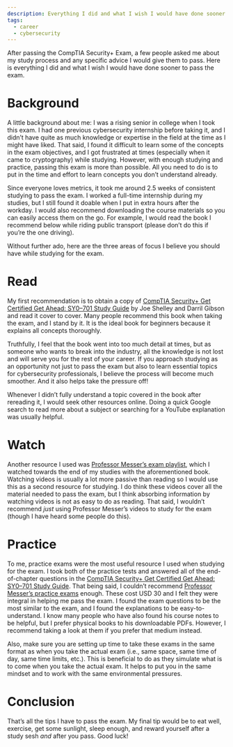 ```yaml
---
description: Everything I did and what I wish I would have done sooner to pass the CompTIA Security+ Exam
tags:
  - career
  - cybersecurity
---
```

After passing the CompTIA Security+ Exam, a few people asked me about my study process and any specific advice I would give them to pass. Here is everything I did and what I wish I would have done sooner to pass the exam.

# Background

A little background about me: I was a rising senior in college when I took this exam. I had one previous cybersecurity internship before taking it, and I didn’t have quite as much knowledge or expertise in the field at the time as I might have liked. That said, I found it difficult to learn some of the concepts in the exam objectives, and I got frustrated at times (especially when it came to cryptography) while studying. However, with enough studying and practice, passing this exam is more than possible. All you need to do is to put in the time and effort to learn concepts you don’t understand already.

Since everyone loves metrics, it took me around 2.5 weeks of consistent studying to pass the exam. I worked a full-time internship during my studies, but I still found it doable when I put in extra hours after the workday. I would also recommend downloading the course materials so you can easily access them on the go. For example, I would read the book I recommend below while riding public transport (please don’t do this if you’re the one driving).

Without further ado, here are the three areas of focus I believe you should have while studying for the exam.

# Read

My first recommendation is to obtain a copy of [CompTIA Security+ Get Certified Get Ahead: SY0–701 Study Guide](https://a.co/d/3JI53eh) by Joe Shelley and Darril Gibson and read it cover to cover. Many people recommend this book when taking the exam, and I stand by it. It is the ideal book for beginners because it explains all concepts thoroughly.

Truthfully, I feel that the book went into too much detail at times, but as someone who wants to break into the industry, all the knowledge is not lost and will serve you for the rest of your career. If you approach studying as an opportunity not just to pass the exam but also to learn essential topics for cybersecurity professionals, I believe the process will become much smoother. And it also helps take the pressure off!

Whenever I didn’t fully understand a topic covered in the book after rereading it, I would seek other resources online. Doing a quick Google search to read more about a subject or searching for a YouTube explanation was usually helpful.

# Watch

Another resource I used was [Professor Messer’s exam playlist](https://professormesser.link/701videos), which I watched towards the end of my studies with the aforementioned book. Watching videos is usually a lot more passive than reading so I would use this as a second resource for studying. I do think these videos cover all the material needed to pass the exam, but I think absorbing information by watching videos is not as easy to do as reading. That said, I wouldn’t recommend _just_ using Professor Messer’s videos to study for the exam (though I have heard some people do this).

# Practice

To me, practice exams were the most useful resource I used when studying for the exam. I took both of the practice tests and answered all of the end-of-chapter questions in the [CompTIA Security+ Get Certified Get Ahead: SY0–701 Study Guide](https://a.co/d/3JI53eh). That being said, I couldn’t recommend [Professor Messer’s practice exams](https://www.professormesser.com/sy0-701-success-bundle/) enough. These cost USD 30 and I felt they were integral in helping me pass the exam. I found the exam questions to be the most similar to the exam, and I found the explanations to be easy-to-understand. I know many people who have also found his course notes to be helpful, but I prefer physical books to his downloadable PDFs. However, I recommend taking a look at them if you prefer that medium instead.

Also, make sure you are setting up time to take these exams in the same format as when you take the actual exam (i.e., same space, same time of day, same time limits, etc.). This is beneficial to do as they simulate what is to come when you take the actual exam. It helps to put you in the same mindset and to work with the same environmental pressures.

# Conclusion

That’s all the tips I have to pass the exam. My final tip would be to eat well, exercise, get some sunlight, sleep enough, and reward yourself after a study sesh _and_ after you pass. Good luck!
